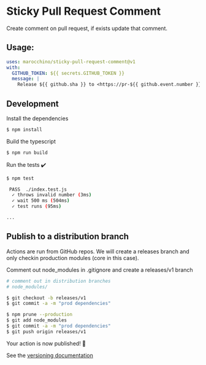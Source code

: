 # Sticky Pull Request Comment

Create comment on pull request, if exists update that comment.

## Usage:

```yaml
uses: marocchino/sticky-pull-request-comment@v1
with:
  GITHUB_TOKEN: ${{ secrets.GITHUB_TOKEN }}
  message: |
    Release ${{ github.sha }} to <https://pr-${{ github.event.number }}.example.com>
```

## Development

Install the dependencies

```bash
$ npm install
```

Build the typescript

```bash
$ npm run build
```

Run the tests :heavy_check_mark:

```bash
$ npm test

 PASS  ./index.test.js
  ✓ throws invalid number (3ms)
  ✓ wait 500 ms (504ms)
  ✓ test runs (95ms)

...
```

## Publish to a distribution branch

Actions are run from GitHub repos. We will create a releases branch and only checkin production modules (core in this case).

Comment out node_modules in .gitignore and create a releases/v1 branch

```bash
# comment out in distribution branches
# node_modules/
```

```bash
$ git checkout -b releases/v1
$ git commit -a -m "prod dependencies"
```

```bash
$ npm prune --production
$ git add node_modules
$ git commit -a -m "prod dependencies"
$ git push origin releases/v1
```

Your action is now published! :rocket:

See the [versioning documentation](https://github.com/actions/toolkit/blob/master/docs/action-versioning.md)

